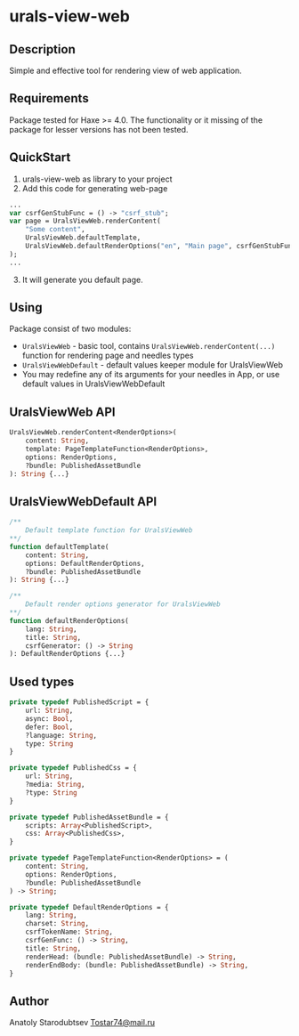 # urals-view-web


## Description
Simple and effective tool for rendering view of web application.


## Requirements
Package tested for Haxe >= 4.0.
The functionality or it missing of the package for lesser versions has not been tested.


## QuickStart
1. urals-view-web as library to your project
2. Add this code for generating web-page
```haxe
...
var csrfGenStubFunc = () -> "csrf_stub";
var page = UralsViewWeb.renderContent(
    "Some content", 
    UralsViewWeb.defaultTemplate,
    UralsViewWeb.defaultRenderOptions("en", "Main page", csrfGenStubFunc)
);
...
```
3. It will generate you default page.


## Using
Package consist of two modules:
- `UralsViewWeb` - basic tool, contains `UralsViewWeb.renderContent(...)` function for rendering page and needles types
- `UralsViewWebDefault` - default values keeper module for UralsViewWeb
- You may redefine any of its arguments for your needles in App, or use default values in UralsViewWebDefault


## UralsViewWeb API
```haxe
UralsViewWeb.renderContent<RenderOptions>(
    content: String, 
    template: PageTemplateFunction<RenderOptions>, 
    options: RenderOptions,
    ?bundle: PublishedAssetBundle
): String {...}
```


## UralsViewWebDefault API
```haxe
/**
    Default template function for UralsViewWeb
**/
function defaultTemplate(
    content: String,
    options: DefaultRenderOptions,
    ?bundle: PublishedAssetBundle
): String {...}

/**
    Default render options generator for UralsViewWeb
**/
function defaultRenderOptions(
    lang: String, 
    title: String,
    csrfGenerator: () -> String
): DefaultRenderOptions {...}
```

## Used types
```haxe
private typedef PublishedScript = {
    url: String,
    async: Bool,
    defer: Bool,
    ?language: String,
    type: String
}

private typedef PublishedCss = {
    url: String,
    ?media: String,
    ?type: String
}

private typedef PublishedAssetBundle = {
    scripts: Array<PublishedScript>,
    css: Array<PublishedCss>,
}

private typedef PageTemplateFunction<RenderOptions> = (
    content: String,
    options: RenderOptions,
    ?bundle: PublishedAssetBundle
) -> String;

private typedef DefaultRenderOptions = {
    lang: String,
    charset: String,
    csrfTokenName: String,
    csrfGenFunc: () -> String,
    title: String,
    renderHead: (bundle: PublishedAssetBundle) -> String,
    renderEndBody: (bundle: PublishedAssetBundle) -> String,
}
```


## Author
Anatoly Starodubtsev
Tostar74@mail.ru